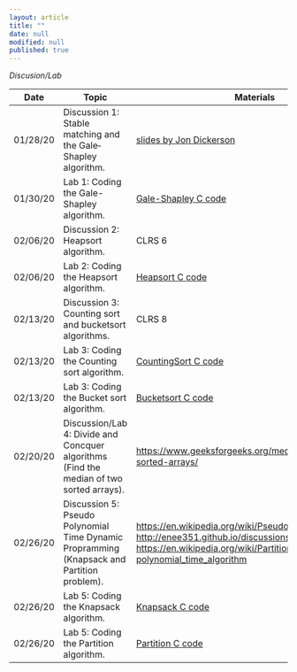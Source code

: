 ```yaml
---
layout: article
title: ""
date: null
modified: null
published: true
---
```


*Discusion/Lab*

Date | Topic | Materials |
-----|---------| --------------------|
01/28/20 | Discussion 1: Stable matching and the Gale‐Shapley algorithm.  |  [slides by Jon Dickerson](http://www.cs.cmu.edu/~arielpro/15896s16/slides/896s16-16.pdf) |
01/30/20 | Lab 1: Coding the Gale-Shapley algorithm.  | [Gale-Shapley C code](https://medium.com/@lsc830621/algorithm-stable-matching-problem-implementation-using-c-b40c6c6fc71a) |
02/06/20 | Discussion 2: Heapsort algorithm.  |  CLRS 6
02/06/20 | Lab 2: Coding the Heapsort algorithm.  | [Heapsort C code](http://enee351.github.io/discussions/heapsort.c) |
02/13/20 | Discussion 3: Counting sort and bucketsort algorithms.  |  CLRS 8
02/13/20 | Lab 3: Coding the Counting sort algorithm.  | [CountingSort C code](http://enee351.github.io/discussions/countingsort.c) |
02/13/20 | Lab 3: Coding the Bucket sort algorithm.  | [Bucketsort C code](http://enee351.github.io/discussions/bucketsort.cpp) |
02/20/20 | Discussion/Lab 4: Divide and Concquer algorithms (Find the median of two sorted arrays).  |  https://www.geeksforgeeks.org/median-of-two-sorted-arrays/ |
02/26/20 | Discussion 5: Pseudo Polynomial Time Dynamic Propramming (Knapsack and Partition problem).  | https://en.wikipedia.org/wiki/Pseudo-polynomial_time http://enee351.github.io/discussions/dp-knapsack.pdf https://en.wikipedia.org/wiki/Partition_problem#Pseudo-polynomial_time_algorithm
02/26/20 | Lab 5: Coding the Knapsack algorithm.  | [Knapsack C code](http://enee351.github.io/discussions/knapsack.cpp) |
02/26/20 | Lab 5: Coding the Partition algorithm.  | [Partition C code](http://enee351.github.io/discussions/partition-problem.cpp) |
